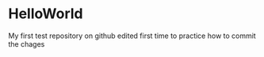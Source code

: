 # HelloWorld
My first test repository on github
edited first time to practice how to commit the chages
